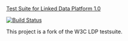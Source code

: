 [Test Suite for Linked Data Platform 1.0](http://w3c.github.io/ldp-testsuite)

[![Build Status](https://travis-ci.com/trellis-ldp/ldp-testsuite.svg?branch=master)](https://travis-ci.com/trellis-ldp/ldp-testsuite)

This project is a fork of the W3C LDP testsuite.
